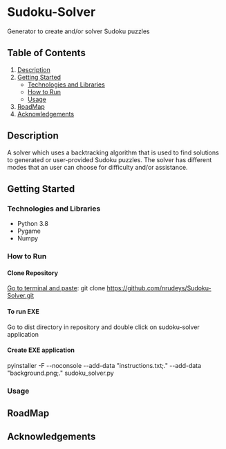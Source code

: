 # Sudoku-Solver

Generator to create and/or solver Sudoku puzzles

## Table of Contents
1. [Description](#description)
2. [Getting Started](#gettingstarted)
    * [Technologies and Libraries](#technologies)
    * [How to Run](#howtorun)
    * [Usage](#usage)
3. [RoadMap](#roadmap)
4. [Acknowledgements](#acknowledgements)

## Description
A solver which uses a backtracking algorithm that is used to find solutions to 
generated or user-provided Sudoku puzzles. The solver has different modes that 
an user can choose for difficulty and/or assistance.

## Getting Started
### Technologies and Libraries
* Python 3.8
* Pygame
* Numpy
### How to Run
#### Clone Repository
<ins>Go to terminal and paste</ins>: git clone https://github.com/nrudeys/Sudoku-Solver.git

#### To run EXE
Go to dist directory in repository and double click on sudoku-solver
application

#### Create EXE application
pyinstaller -F --noconsole --add-data "instructions.txt;." --add-data "background.png;." sudoku_solver.py

### Usage

## RoadMap
## Acknowledgements
